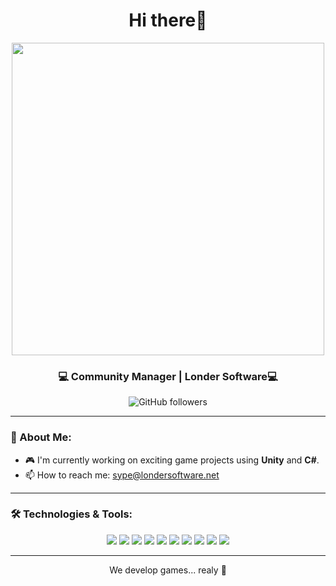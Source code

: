 <h1 align="center">Hi there👋</h1>

<p align="center">
  <img src="https://media.discordapp.net/attachments/1197191149232861255/1281212931333165087/koC59Fankurtyeter.gif?ex=66deda86&is=66dd8906&hm=5e866af79b61444e04670b0b6c463fd135fc0726c5d2009ca69be282f9011eab&=&width=1227&height=684" width="500">
</p>


<h3 align="center">💻 Community Manager | Londer Software💻</h3>

<p align="center">
  <p href="https://github.com/sype" target="_blank" align="center">
    <img alt="GitHub followers" src="https://img.shields.io/github/followers/sype0?label=Follow&style=social">
  </p>
</p>

---

### 🚀 About Me:
- 🎮 I'm currently working on exciting game projects using **Unity** and **C#**.
- 📫 How to reach me: [sype@londersoftware.net](mailto:sype@londersoftware.net)

---

### 🛠️ Technologies & Tools:

<p align="center">
  <img src="https://img.shields.io/badge/Unity-100000?style=for-the-badge&logo=unity&logoColor=white">
  <img src="https://img.shields.io/badge/C%23-239120?style=for-the-badge&logo=c-sharp&logoColor=white">
  <img src="https://img.shields.io/badge/Git-F05032?style=for-the-badge&logo=git&logoColor=white">
  <img src="https://img.shields.io/badge/Linux-FCC624?style=for-the-badge&logo=linux&logoColor=black">
  <img src="https://img.shields.io/badge/Arch_Linux-1793D1?style=for-the-badge&logo=arch-linux&logoColor=white">
  <img src="https://img.shields.io/badge/Python-3670A0?style=for-the-badge&logo=python&logoColor=ffdd54">
  <img src="https://img.shields.io/badge/Raspberry_Pi-A22846?style=for-the-badge&logo=raspberry-pi&logoColor=white">
  <img src="https://img.shields.io/badge/Bash-4EAA25?style=for-the-badge&logo=gnu-bash&logoColor=white">
  <img src="https://img.shields.io/badge/GitHub-181717?style=for-the-badge&logo=github&logoColor=white">
  <img src="https://img.shields.io/badge/ThinkPad-E480-000000?style=for-the-badge&logo=lenovo&logoColor=white">

</p>

---

<p align="center">We develop games... realy 🚀</p>
